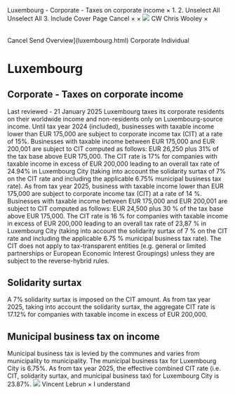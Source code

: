 Luxembourg - Corporate - Taxes on corporate income
×
1.
2.
Unselect All
Unselect All
3.
Include Cover Page
Cancel
×
×
![](-/media/world-wide-tax-summaries/attachments/global---chris-wooley.ashx%3Frev=ac5e5f3223b34096b1afc2a6009c7320&revision=ac5e5f32-23b3-4096-b1af-c2a6009c7320&hash=859B7ADC84DC2CBEC9760E9E6EE7DE6D0A8BFCDF)
CW
Chris Wooley
×
######
Cancel
Send
Overview](luxembourg.html)
Corporate
Individual
# Luxembourg
## Corporate - Taxes on corporate income
Last reviewed - 21 January 2025
Luxembourg taxes its corporate residents on their worldwide income and non-residents only on Luxembourg-source income.
Until tax year 2024 (included), businesses with taxable income lower than EUR 175,000 are subject to corporate income tax (CIT) at a rate of 15%. Businesses with taxable income between EUR 175,000 and EUR 200,001 are subject to CIT computed as follows: EUR 26,250 plus 31% of the tax base above EUR 175,000. The CIT rate is 17% for companies with taxable income in excess of EUR 200,000 leading to an overall tax rate of 24.94% in Luxembourg City (taking into account the solidarity surtax of 7% on the CIT rate and including the applicable 6.75% municipal business tax rate).
As from tax year 2025, business with taxable income lower than EUR 175,000 are subject to corporate income tax (CIT) at a rate of 14 %. Businesses with taxable income between EUR 175,000 and EUR 200,001 are subject to CIT computed as follows: EUR 24,500 plus 30 % of the tax base above EUR 175,000. The CIT rate is 16 % for companies with taxable income in excess of EUR 200,000 leading to an overall tax rate of 23,87 % in Luxembourg City (taking into account the solidarity surtax of 7 % on the CIT rate and including the applicable 6.75 % municipal business tax rate).
The CIT does not apply to tax-transparent entities (e.g. general or limited partnerships or European Economic Interest Groupings) unless they are subject to the reverse-hybrid rules.
## Solidarity surtax
A 7% solidarity surtax is imposed on the CIT amount.
As from tax year 2025, taking into account the solidarity surtax, the aggregate CIT rate is 17.12% for companies with taxable income in excess of EUR 200,000.
## Municipal business tax on income
Municipal business tax is levied by the communes and varies from municipality to municipality. The municipal business tax for Luxembourg City is 6.75%.
As from tax year 2025, the effective combined CIT rate (i.e. CIT, solidarity surtax, and municipal business tax) for Luxembourg City is 23.87%.
![](-/media/world-wide-tax-summaries/luxembourgvincent-lebrunluxembourg--vincent-lebrunjpg20231004143008249.ashx%3Frev=f848a3728ff0455cb465b82310d90583&revision=f848a372-8ff0-455c-b465-b82310d90583&hash=38E1784644A138D156D05033D4FBFF59804F45A1)
Vincent Lebrun
×
I understand